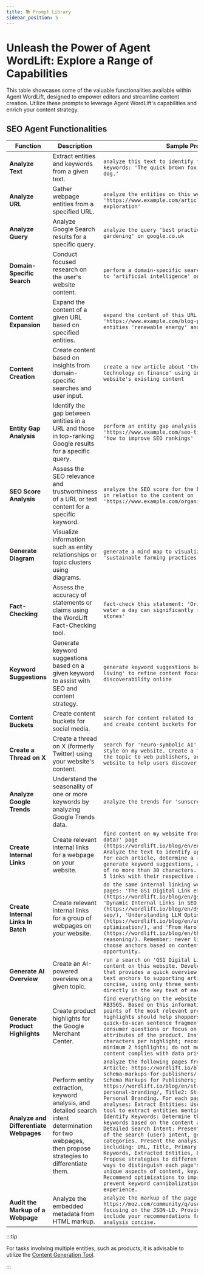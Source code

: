 ```yaml
---
title: 📚 Prompt Library
sidebar_position: 5
---
```


# Unleash the Power of Agent WordLift: Explore a Range of Capabilities

This table showcases some of the valuable functionalities available within Agent WordLift, designed to empower editors and streamline content creation. Utilize these prompts to leverage Agent WordLift's capabilities and enrich your content strategy.

## SEO Agent Functionalities

| Function | Description | Sample Prompt |
|----------|-------------|---------------|
| **Analyze Text** | Extract entities and keywords from a given text. | `analyze this text to identify the main entities and keywords: 'The quick brown fox jumps over the lazy dog.'` |
| **Analyze URL** | Gather webpage entities from a specified URL. | `analyze the entities on this webpage: 'https://www.example.com/article-about-space-exploration'` |
| **Analyze Query** | Analyze Google Search results for a specific query. | `analyze the query 'best practices for sustainable gardening' on google.co.uk` |
| **Domain-Specific Search** | Conduct focused research on the user's website content. | `perform a domain-specific search for articles related to 'artificial intelligence' on my website` |
| **Content Expansion** | Expand the content of a given URL based on specified entities. | `expand the content of this URL 'https://www.example.com/blog-post' by focusing on the entities 'renewable energy' and 'solar panels'` |
| **Content Creation** | Create content based on insights from domain-specific searches and user input. | `create a new article about 'the impact of blockchain technology on finance' using insights from our website's existing content` |
| **Entity Gap Analysis** | Identify the gap between entities in a URL and those in top-ranking Google results for a specific query. | `perform an entity gap analysis for 'https://www.example.com/seo-tips' against the query 'how to improve SEO rankings'` |
| **SEO Score Analysis** | Assess the SEO relevance and trustworthiness of a URL or text content for a specific keyword. | `analyze the SEO score for the keyword 'organic coffee' in relation to the content on 'https://www.example.com/organic-coffee-benefits'` |
| **Generate Diagram** | Visualize information such as entity relationships or topic clusters using diagrams. | `generate a mind map to visualize the topic clusters for 'sustainable farming practices'` |
| **Fact-Checking** | Assess the accuracy of statements or claims using the WordLift Fact-Checking tool. | `fact-check this statement: 'Drinking two liters of water a day can significantly reduce the risk of kidney stones'` |
| **Keyword Suggestions** | Generate keyword suggestions based on a given keyword to assist with SEO and content strategy. | `generate keyword suggestions based on 'sustainable living' to refine content focus and enhance discoverability online` |
| **Content Buckets** | Create content buckets for social media. | `search for content related to 'GS1', 'GS1 Digital Link' and create content buckets for social media.` |
| **Create a Thread on X** | Create a thread on X (formerly Twitter) using your website's content. | `search for 'neuro-symbolic AI' and analyze the writing style on my website. Create a Twitter thread to promote the topic to web publishers, adding links back to the website to help users discover additional information.` |
| **Analyze Google Trends** | Understand the seasonality of one or more keywords by analyzing Google Trends data. | `analyze the trends for 'sunscreen' and 'moisturizer'` |
| **Create Internal Links** | Create relevant internal links for a webpage on your website. | `find content on my website from the 'What is structured data?' page (https://wordlift.io/blog/en/entity/structured-data/). Analyze the text to identify up to 5 related articles. For each article, determine a relevant keyword, generate keyword suggestions, and create an anchor text of no more than 30 characters. Compile the HTML for all 5 links with their respective anchor texts.` |
| **Create Internal Links In Batch** | Create relevant internal links for a group of webpages on your website. | `do the same internal linking work for the following pages: 'The GS1 Digital Link explained for SEO Jedis' (https://wordlift.io/blog/en/gs1-digital-link-seo/), 'Dynamic Internal Links in SEO' (https://wordlift.io/blog/en/dynamic-internal-links-in-seo/), 'Understanding LLM Optimization' (https://wordlift.io/blog/en/understanding-llm-optimization/), and 'From Harold Cohen to Modern AI' (https://wordlift.io/blog/en/the-power-of-symbolic-reasoning/). Remember: never link to the homepage; choose anchors based on content relevance and keyword opportunity.` |
| **Generate AI Overview** | Create an AI-powered overview on a given topic. | `run a search on 'GS1 Digital Link' using only the content on this website. Develop an AI-powered snapshot that provides a quick overview, offering links with text anchors to supporting articles. Be extremely concise, using only three sentences. Embed links directly in the key text of each statement.` |
| **Generate Product Highlights** | Create product highlights for the Google Merchant Center. | `find everything on the website about the Ray-Ban RB3565. Based on this information, write short bullet points of the most relevant product highlights. The highlights should help shoppers with easily consumable, quick-to-scan sentence fragments that answer common consumer questions or focus on the most important attributes of the product. Instructions: Limit 1-150 characters per highlight; recommend 4-6 highlights; minimum 2 highlights; do not mention discounts; ensure content complies with data privacy regulations.` |
| **Analyze and Differentiate Webpages** | Perform entity extraction, keyword analysis, and detailed search intent determination for two webpages, then propose strategies to differentiate them. | `analyze the following pages from the website: URL1: Article: https://wordlift.io/blog/en/underutilized-schema-markups-for-publishers/, Title1: Underutilized Schema Markups for Publishers; URL2: Article: https://wordlift.io/blog/en/structured-data-for-personal-branding/, Title2: Structured Data for Personal Branding. For each page, perform the following analyses: Extract Entities: Use the content analysis tool to extract entities mentioned in each page; Identify Keywords: Determine the primary and secondary keywords based on the content and metadata; Determine Detailed Search Intent: Present a detailed description of the search (user) intent, going beyond simple categories. Present the analysis results in a table, including: URL, Title, Primary Keywords, Secondary Keywords, Extracted Entities, Detailed Search Intent. Propose strategies to differentiate the pages: Suggest ways to distinguish each page's content, focusing on unique aspects of content, keywords, and entities; Recommend optimizations to improve SEO performance, prevent keyword cannibalization, and enhance user experience.` |
| **Audit the Markup of a Webpage** | Analyze the embedded metadata from HTML markup. | `analyze the markup of the page at https://moz.com/community/q/user/jennita#communityPage, focusing on the JSON-LD. Provide a brief review and include your recommendations for improvement. Keep the analysis concise.` |

:::tip

For tasks involving multiple entities, such as products, it is advisable to utilize the [Content Generation Tool](/content-generation/).

:::
